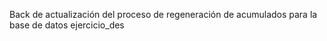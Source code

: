 Back de actualización del proceso de regeneración de acumulados para la base de datos ejercicio_des
